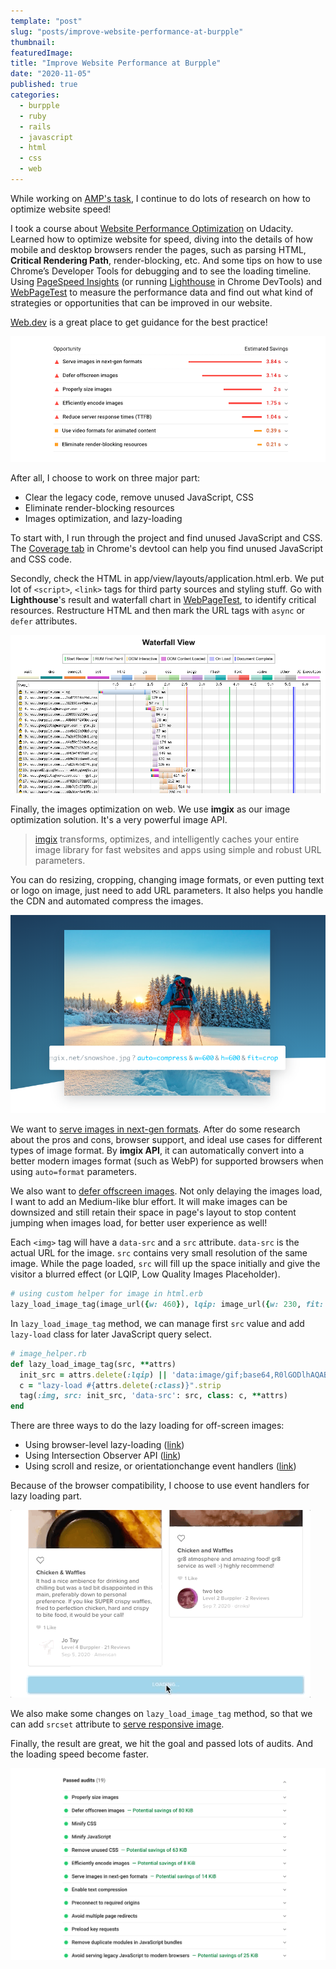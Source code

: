 ```yaml
---
template: "post"
slug: "posts/improve-website-performance-at-burpple"
thumbnail:
featuredImage:
title: "Improve Website Performance at Burpple"
date: "2020-11-05"
published: true
categories:
  - burpple
  - ruby
  - rails
  - javascript
  - html
  - css
  - web
---
```


While working on [AMP's task](/posts/use-amp-to-build-great-experiences), I continue to do lots of research on how to optimize website speed!

I took a course about [Website Performance Optimization](https://www.udacity.com/course/website-performance-optimization--ud884) on Udacity. Learned how to optimize website for speed, diving into the details of how mobile and desktop browsers render the pages, such as parsing HTML, **Critical Rendering Path**, render-blocking, etc. And some tips on how to use Chrome’s Developer Tools for debugging and to see the loading timeline. Using [PageSpeed Insights](https://developers.google.com/speed/pagespeed/insights/) (or running [Lighthouse](https://developers.google.com/web/tools/lighthouse) in Chrome DevTools) and [WebPageTest](https://www.webpagetest.org/) to measure the performance data and find out what kind of strategies or opportunities that can be improved in our website.

[Web.dev](https://web.dev/) is a great place to get guidance for the best practice!

![Some opportunities that shows in PageSpeed Insights after analyzed the page](performance-optimizing-opportunity.png)

After all, I choose to work on three major part:

- Clear the legacy code, remove unused JavaScript, CSS
- Eliminate render-blocking resources
- Images optimization, and lazy-loading

To start with, I run through the project and find unused JavaScript and CSS. The [Coverage tab](https://developers.google.com/web/tools/chrome-devtools/coverage) in Chrome's devtool can help you find unused JavaScript and CSS code.

Secondly, check the HTML in app/view/layouts/application.html.erb. We put lot of `<script>`, `<link>` tags for third party sources and styling stuff. Go with **Lighthouse**'s result and waterfall chart in [WebPageTest](https://www.webpagetest.org/), to identify critical resources. Restructure HTML and then mark the URL tags with `async` or `defer` attributes.

![Waterfall chart in WebPageTest](webpagetest-waterfall.png)

Finally, the images optimization on web. We use **imgix** as our image optimization solution. It's a very powerful image API.

> [imgix](https://www.imgix.com/) transforms, optimizes, and intelligently caches your entire image library for fast websites and apps using simple and robust URL parameters.

You can do resizing, cropping, changing image formats, or even putting text or logo on image, just need to add URL parameters. It also helps you handle the CDN and automated compress the images.

![Demo for imgix URL with parameters from imgix](imgix-demo.png)

We want to [serve images in next-gen formats](https://web.dev/uses-webp-images/). After do some research about the pros and cons, browser support, and ideal use cases for different types of image format. By **imgix API**, it can automatically convert into a better modern images format (such as WebP) for supported browsers when using `auto=format` parameters.

We also want to [defer offscreen images](https://web.dev/offscreen-images/). Not only delaying the images load, I want to add an Medium-like blur effort. It will make images can be downsized and still retain their space in page's layout to stop content jumping when images load, for better user experience as well!

Each `<img>` tag will have a `data-src` and a `src` attribute. `data-src` is the actual URL for the image. `src` contains very small resolution of the same image. While the page loaded, `src` will fill up the space initially and give the visitor a blurred effect (or LQIP, Low Quality Images Placeholder).

```ruby
# using custom helper for image in html.erb
lazy_load_image_tag(image_url({w: 460}), lqip: image_url({w: 230, fit: 'crop', blur: 200}))
```

In `lazy_load_image_tag` method, we can manage first `src` value and add `lazy-load` class for later JavaScript query select.

```ruby
# image_helper.rb
def lazy_load_image_tag(src, **attrs)
  init_src = attrs.delete(:lqip) || 'data:image/gif;base64,R0lGODlhAQABAAAAACH5BAEKAAEALAAAAAABAAEAAAICTAEAOw=='
  c = "lazy-load #{attrs.delete(:class)}".strip
  tag(:img, src: init_src, 'data-src': src, class: c, **attrs)
end
```

There are three ways to do the lazy loading for off-screen images:

- Using browser-level lazy-loading ([link](https://web.dev/lazy-loading-images/#images-inline-native))
- Using Intersection Observer API ([link](https://web.dev/lazy-loading-images/#images-inline-intersection-observer))
- Using scroll and resize, or orientationchange event handlers ([link](https://web.dev/lazy-loading-images/#images-inline-event-handlers))

Because of the browser compatibility, I choose to use event handlers for lazy loading part.

![reviews-scrolling](reviews-scrolling.gif)

We also make some changes on `lazy_load_image_tag` method, so that we can add `srcset` attribute to [serve responsive image](https://web.dev/serve-responsive-images/).

Finally, the result are great, we hit the goal and passed lots of audits. And the loading speed become faster.

![Green lights are great!](performance-optimizing-passed.png)
